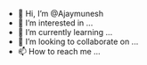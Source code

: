 - 👋 Hi, I’m @Ajaymunesh
- 👀 I’m interested in ...
- 🌱 I’m currently learning ...
- 💞️ I’m looking to collaborate on ...
- 📫 How to reach me ...

<!---
Ajaymunesh/Ajaymunesh is a ✨ special ✨ repository because its `README.md` (this file) appears on your GitHub profile.
You can click the Preview link to take a look at your changes.
--->
